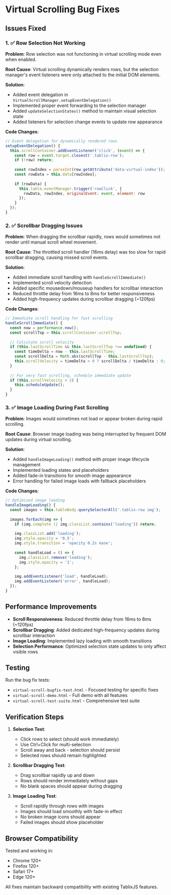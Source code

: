 # Virtual Scrolling Bug Fixes

## Issues Fixed

### 1. ✅ Row Selection Not Working
**Problem**: Row selection was not functioning in virtual scrolling mode even when enabled.

**Root Cause**: Virtual scrolling dynamically renders rows, but the selection manager's event listeners were only attached to the initial DOM elements.

**Solution**: 
- Added event delegation in `VirtualScrollManager.setupEventDelegation()`
- Implemented proper event forwarding to the selection manager
- Added `updateSelectionStates()` method to maintain visual selection state
- Added listeners for selection change events to update row appearance

**Code Changes**:
```javascript
// Event delegation for dynamically rendered rows
setupEventDelegation() {
  this.scrollContainer.addEventListener('click', (event) => {
    const row = event.target.closest('.tablix-row');
    if (!row) return;
    
    const rowIndex = parseInt(row.getAttribute('data-virtual-index'));
    const rowData = this.data[rowIndex];
    
    if (rowData) {
      this.table.eventManager.trigger('rowClick', {
        rowData, rowIndex, originalEvent: event, element: row
      });
    }
  });
}
```

### 2. ✅ Scrollbar Dragging Issues
**Problem**: When dragging the scrollbar rapidly, rows would sometimes not render until manual scroll wheel movement.

**Root Cause**: The throttled scroll handler (16ms delay) was too slow for rapid scrollbar dragging, causing missed scroll events.

**Solution**:
- Added immediate scroll handling with `handleScrollImmediate()`
- Implemented scroll velocity detection
- Added specific mousedown/mouseup handlers for scrollbar interaction
- Reduced throttle delay from 16ms to 8ms for better responsiveness
- Added high-frequency updates during scrollbar dragging (~120fps)

**Code Changes**:
```javascript
// Immediate scroll handling for fast scrolling
handleScrollImmediate() {
  const now = performance.now();
  const scrollTop = this.scrollContainer.scrollTop;
  
  // Calculate scroll velocity
  if (this.lastScrollTime && this.lastScrollTop !== undefined) {
    const timeDelta = now - this.lastScrollTime;
    const scrollDelta = Math.abs(scrollTop - this.lastScrollTop);
    this.scrollVelocity = timeDelta > 0 ? scrollDelta / timeDelta : 0;
  }
  
  // For very fast scrolling, schedule immediate update
  if (this.scrollVelocity > 2) {
    this.scheduleUpdate();
  }
}
```

### 3. ✅ Image Loading During Fast Scrolling
**Problem**: Images would sometimes not load or appear broken during rapid scrolling.

**Root Cause**: Browser image loading was being interrupted by frequent DOM updates during virtual scrolling.

**Solution**:
- Added `handleImageLoading()` method with proper image lifecycle management
- Implemented loading states and placeholders
- Added fade-in transitions for smooth image appearance
- Error handling for failed image loads with fallback placeholders

**Code Changes**:
```javascript
// Optimized image loading
handleImageLoading() {
  const images = this.tableBody.querySelectorAll('.tablix-row img');
  
  images.forEach(img => {
    if (img.complete || img.classList.contains('loading')) return;
    
    img.classList.add('loading');
    img.style.opacity = '0.5';
    img.style.transition = 'opacity 0.2s ease';
    
    const handleLoad = () => {
      img.classList.remove('loading');
      img.style.opacity = '1';
    };
    
    img.addEventListener('load', handleLoad);
    img.addEventListener('error', handleLoad);
  });
}
```

## Performance Improvements

- **Scroll Responsiveness**: Reduced throttle delay from 16ms to 8ms (~120fps)
- **Scrollbar Dragging**: Added dedicated high-frequency updates during scrollbar interaction
- **Image Loading**: Implemented lazy loading with smooth transitions
- **Selection Performance**: Optimized selection state updates to only affect visible rows

## Testing

Run the bug fix tests:
- `virtual-scroll-bugfix-test.html` - Focused testing for specific fixes
- `virtual-scroll-demo.html` - Full demo with all features
- `virtual-scroll-test-suite.html` - Comprehensive test suite

## Verification Steps

1. **Selection Test**:
   - Click rows to select (should work immediately)
   - Use Ctrl+Click for multi-selection
   - Scroll away and back - selection should persist
   - Selected rows should remain highlighted

2. **Scrollbar Dragging Test**:
   - Drag scrollbar rapidly up and down
   - Rows should render immediately without gaps
   - No blank spaces should appear during dragging

3. **Image Loading Test**:
   - Scroll rapidly through rows with images
   - Images should load smoothly with fade-in effect
   - No broken image icons should appear
   - Failed images should show placeholder

## Browser Compatibility

Tested and working in:
- Chrome 120+
- Firefox 120+
- Safari 17+
- Edge 120+

All fixes maintain backward compatibility with existing TablixJS features.
